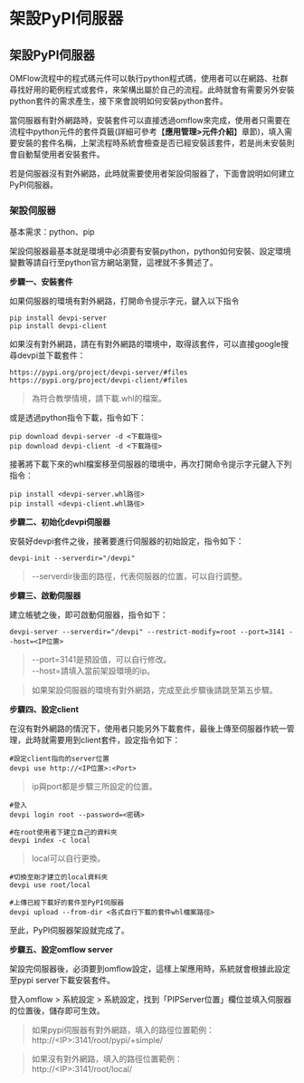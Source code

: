 # 架設PyPI伺服器

## 架設PyPI伺服器

OMFlow流程中的程式碼元件可以執行python程式碼，使用者可以在網路、社群尋找好用的範例程式或套件，來架構出屬於自己的流程。此時就會有需要另外安裝python套件的需求產生，接下來會說明如何安裝python套件。

當伺服器有對外網路時，安裝套件可以直接透過omflow來完成，使用者只需要在流程中python元件的套件頁籤(詳細可參考【**應用管理>元件介紹**】章節)，填入需要安裝的套件名稱，上架流程時系統會檢查是否已經安裝該套件，若是尚未安裝則會自動幫使用者安裝套件。

若是伺服器沒有對外網路，此時就需要使用者架設伺服器了，下面會說明如何建立PyPI伺服器。

### 架設伺服器

基本需求：python、pip

架設伺服器最基本就是環境中必須要有安裝python，python如何安裝、設定環境變數等請自行至python官方網站瀏覽，這裡就不多贅述了。

**步驟一、安裝套件**

如果伺服器的環境有對外網路，打開命令提示字元，鍵入以下指令

```
pip install devpi-server
pip install devpi-client
```

如果沒有對外網路，請在有對外網路的環境中，取得該套件，可以直接google搜尋devpi並下載套件：

```
https://pypi.org/project/devpi-server/#files  
https://pypi.org/project/devpi-client/#files
```

> 為符合教學情境，請下載.whl的檔案。

或是透過python指令下載，指令如下：

```
pip download devpi-server -d <下載路徑>
pip download devpi-client -d <下載路徑>
```

接著將下載下來的whl檔案移至伺服器的環境中，再次打開命令提示字元鍵入下列指令：

```
pip install <devpi-server.whl路徑>
pip install <devpi-client.whl路徑>
```

**步驟二、初始化devpi伺服器**

安裝好devpi套件之後，接著要進行伺服器的初始設定，指令如下：

```
devpi-init --serverdir="/devpi"
```

> \--serverdir後面的路徑，代表伺服器的位置，可以自行調整。

**步驟三、啟動伺服器**

建立帳號之後，即可啟動伺服器，指令如下：

```
devpi-server --serverdir="/devpi" --restrict-modify=root --port=3141 --host=<IP位置>
```

> \--port=3141是預設值，可以自行修改。\
> \--host=請填入當前架設環境的ip。

> 如果架設伺服器的環境有對外網路，完成至此步驟後請跳至第五步驟。

**步驟四、設定client**

在沒有對外網路的情況下，使用者只能另外下載套件，最後上傳至伺服器作統一管理，此時就需要用到client套件，設定指令如下：

```
#設定client指向的server位置
devpi use http://<IP位置>:<Port>
```

> ip與port都是步驟三所設定的位置。

```
#登入
devpi login root --password=<密碼>

#在root使用者下建立自己的資料夾
devpi index -c local
```

> local可以自行更換。

```
#切換至剛才建立的local資料夾
devpi use root/local

#上傳已經下載好的套件至PyPI伺服器
devpi upload --from-dir <各式自行下載的套件whl檔案路徑>
```

至此，PyPI伺服器架設就完成了。

**步驟五、設定omflow server**

架設完伺服器後，必須要到omflow設定，這樣上架應用時，系統就會根據此設定至pypi server下載安裝套件。

登入omflow > 系統設定 > 系統設定，找到「PIPServer位置」欄位並填入伺服器的位置後，儲存即可生效。

> 如果pypi伺服器有對外網路，填入的路徑位置範例：\
> http://\<IP>:3141/root/pypi/+simple/

> 如果沒有對外網路，填入的路徑位置範例：\
> http://\<IP>:3141/root/local/
